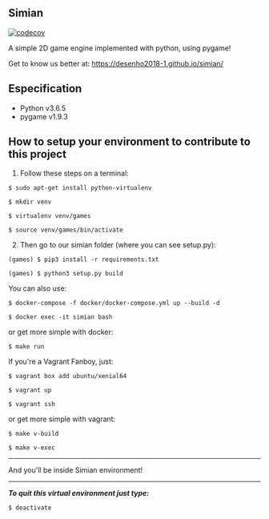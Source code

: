 ## Simian

[![codecov](https://codecov.io/gh/Desenho2018-1/simian/branch/master/graph/badge.svg)](https://codecov.io/gh/Desenho2018-1/simian)

A simple 2D game engine implemented with python, using pygame!

Get to know us better at: https://desenho2018-1.github.io/simian/

## Especification

- Python v3.6.5
- pygame v1.9.3

## How to setup your environment to contribute to this project

1. Follow these steps on a terminal:

`$ sudo apt-get install python-virtualenv`

`$ mkdir venv`

`$ virtualenv venv/games`

`$ source venv/games/bin/activate`

2. Then go to our simian folder (where you can see setup.py):

`(games) $ pip3 install -r requirements.txt`

`(games) $ python3 setup.py build`

You can also use:

`$ docker-compose -f docker/docker-compose.yml up --build -d `

`$ docker exec -it simian bash`

or get more simple with docker:

`$ make run`

If you're a Vagrant Fanboy, just:

`$ vagrant box add ubuntu/xenial64`

`$ vagrant up`

`$ vagrant ssh`

or get more simple with vagrant:

`$ make v-build`

`$ make v-exec`

-----------------------------------------

And you'll be inside Simian environment!

-------------------------------------------

_**To quit this virtual environment just type:**_

`$ deactivate`
